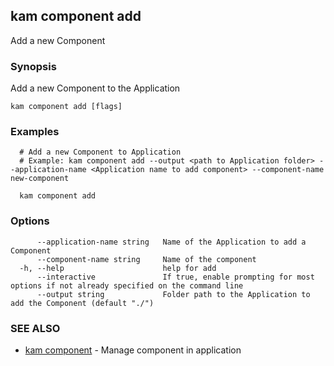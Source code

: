 ## kam component add

Add a new Component

### Synopsis

Add a new Component to the Application

```
kam component add [flags]
```

### Examples

```
  # Add a new Component to Application
  # Example: kam component add --output <path to Application folder> --application-name <Application name to add component> --component-name new-component
  
  kam component add
```

### Options

```
      --application-name string   Name of the Application to add a Component
      --component-name string     Name of the component
  -h, --help                      help for add
      --interactive               If true, enable prompting for most options if not already specified on the command line
      --output string             Folder path to the Application to add the Component (default "./")
```

### SEE ALSO

* [kam component](kam_component.md)	 - Manage component in application

